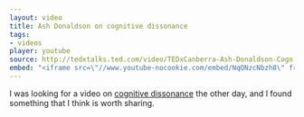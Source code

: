 ```yaml
---
layout: video
title: Ash Donaldson on cognitive dissonance
tags:
- videos
player: youtube
source: http://tedxtalks.ted.com/video/TEDxCanberra-Ash-Donaldson-Cogn
embed: "<iframe src=\"//www.youtube-nocookie.com/embed/NqONzcNbzh8\" frameborder=\"0\" allowfullscreen></iframe>"
---
```


I was looking for a video on [cognitive dissonance][1] the other day, and I
found something that I think is worth sharing.

[1]: https://en.wikipedia.org/wiki/Cognitive_dissonance

